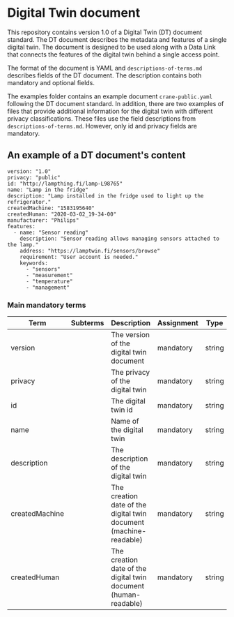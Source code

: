 # Digital Twin document

This repository contains version 1.0 of a Digital Twin (DT) document standard. The DT document describes the metadata and features of a single digital twin. The document is designed to be used along with a Data Link that connects the features of the digital twin behind a single access point.

The format of the document is YAML and ``descriptions-of-terms.md`` describes fields of the DT document. The description contains both mandatory and optional fields.

The examples folder contains an example document ``crane-public.yaml`` following the DT document standard. In addition, there are two examples of files that provide additional information for the digital twin with different privacy classifications. These files use the field descriptions from ``descriptions-of-terms.md``. However, only id and privacy fields are mandatory.

## An example of a DT document's content

```
version: "1.0"
privacy: "public"
id: "http://lampthing.fi/lamp-L98765"
name: "Lamp in the fridge"
description: "Lamp installed in the fridge used to light up the refrigerator."
createdMachine: "1583195640"
createdHuman: "2020-03-02_19-34-00"
manufacturer: "Philips"
features:
  - name: "Sensor reading"
    description: "Sensor reading allows managing sensors attached to the lamp."
    address: "https://lamptwin.fi/sensors/browse"
    requirement: "User account is needed."
    keywords:
      - "sensors"
      - "measurement"
      - "temperature"
      - "management"
```

### Main mandatory terms

| Term | Subterms | Description | Assignment | Type |
| ------------- | ------------- | ------------- | ------------- | ------------- |
| version  |  | The version of the digital twin document | mandatory | string |
| privacy  |  | The privacy of the digital twin | mandatory | string |
| id  |  | The digital twin id | mandatory | string |
| name  |  | Name of the digital twin | mandatory | string |
| description  |  | The description of the digital twin | mandatory | string |
| createdMachine  |  | The creation date of the digital twin document (machine-readable) | mandatory | string |
| createdHuman  |  | The creation date of the digital twin document (human-readable)| mandatory | string |
